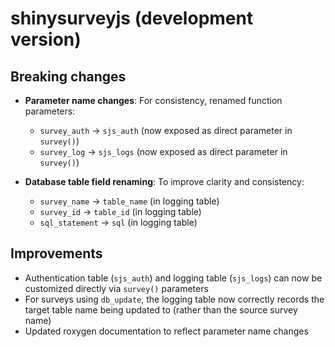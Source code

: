 # shinysurveyjs (development version)

## Breaking changes

- **Parameter name changes**: For consistency, renamed function parameters:
  - `survey_auth` → `sjs_auth` (now exposed as direct parameter in `survey()`)
  - `survey_log` → `sjs_logs` (now exposed as direct parameter in `survey()`)
  
- **Database table field renaming**: To improve clarity and consistency:
  - `survey_name` → `table_name` (in logging table)
  - `survey_id` → `table_id` (in logging table)  
  - `sql_statement` → `sql` (in logging table)

## Improvements

- Authentication table (`sjs_auth`) and logging table (`sjs_logs`) can now be customized directly via `survey()` parameters
- For surveys using `db_update`, the logging table now correctly records the target table name being updated to (rather than the source survey name)
- Updated roxygen documentation to reflect parameter name changes